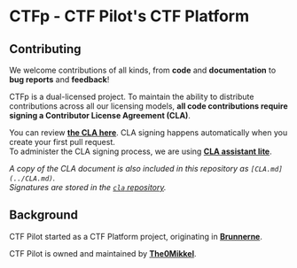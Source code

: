 # CTFp - CTF Pilot's CTF Platform

## Contributing

We welcome contributions of all kinds, from **code** and **documentation** to **bug reports** and **feedback**!

CTFp is a dual-licensed project. To maintain the ability to distribute contributions across all our licensing models, **all code contributions require signing a Contributor License Agreement (CLA)**.

<!-- Please check the **CONTRIBUTING.md** file within the specific project repository you are working on for detailed guidelines.  -->
You can review **[the CLA here](https://github.com/ctfpilot/cla)**. CLA signing happens automatically when you create your first pull request.  
To administer the CLA signing process, we are using **[CLA assistant lite](https://github.com/marketplace/actions/cla-assistant-lite)**.

*A copy of the CLA document is also included in this repository as `[CLA.md](../CLA.md)`.*  
*Signatures are stored in the [`cla` repository](https://github.com/ctfpilot/cla).*

## Background

CTF Pilot started as a CTF Platform project, originating in **[Brunnerne](https://github.com/brunnerne)**.

CTF Pilot is owned and maintained by **[The0Mikkel](https://github.com/The0mikkel)**.
